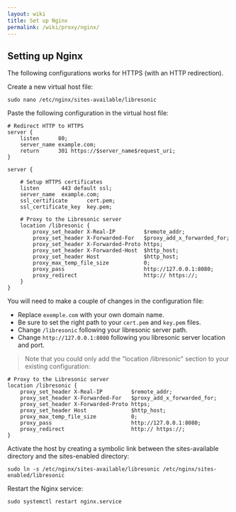 ```yaml
---
layout: wiki
title: Set up Nginx
permalink: /wiki/proxy/nginx/
---
```

## Setting up Nginx

The following configurations works for HTTPS (with an HTTP redirection).

Create a new virtual host file:

```
sudo nano /etc/nginx/sites-available/libresonic
```

Paste the following configuration in the virtual host file:

```nginx
# Redirect HTTP to HTTPS
server {
    listen      80;
    server_name example.com;
    return      301 https://$server_name$request_uri;
}

server {

    # Setup HTTPS certificates
    listen       443 default ssl;
    server_name  example.com;
    ssl_certificate      cert.pem;
    ssl_certificate_key  key.pem;

    # Proxy to the Libresonic server
    location /libresonic {
        proxy_set_header X-Real-IP         $remote_addr;
        proxy_set_header X-Forwarded-For   $proxy_add_x_forwarded_for;
        proxy_set_header X-Forwarded-Proto https;
        proxy_set_header X-Forwarded-Host  $http_host;
        proxy_set_header Host              $http_host;
        proxy_max_temp_file_size           0;
        proxy_pass                         http://127.0.0.1:8080;
        proxy_redirect                     http:// https://;
    }
}
```

You will need to make a couple of changes in the configuration file:
- Replace `exemple.com` with your own domain name.
- Be sure to set the right path to your `cert.pem` and `key.pem` files.
- Change `/libresonic` following your libresonic server path.
- Change `http://127.0.0.1:8080` following you libresonic server location and port.
> Note that you could only add the "location /libresonic" section to your existing configuration:
```nginx
# Proxy to the Libresonic server
location /libresonic {
    proxy_set_header X-Real-IP         $remote_addr;
    proxy_set_header X-Forwarded-For   $proxy_add_x_forwarded_for;
    proxy_set_header X-Forwarded-Proto https;
    proxy_set_header Host              $http_host;
    proxy_max_temp_file_size           0;
    proxy_pass                         http://127.0.0.1:8080;
    proxy_redirect                     http:// https://;
}
```

Activate the host by creating a symbolic link between the sites-available directory and the sites-enabled directory:

```
sudo ln -s /etc/nginx/sites-available/libresonic /etc/nginx/sites-enabled/libresonic
```

Restart the Nginx service:

```
sudo systemctl restart nginx.service
```
